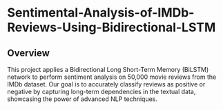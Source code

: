 # Sentimental-Analysis-of-IMDb-Reviews-Using-Bidirectional-LSTM
## Overview
This project applies a Bidirectional Long Short-Term Memory (BiLSTM) network to perform sentiment analysis on 50,000 movie reviews from the IMDb dataset. Our goal is to accurately classify reviews as positive or negative by capturing long-term dependencies in the textual data, showcasing the power of advanced NLP techniques.
